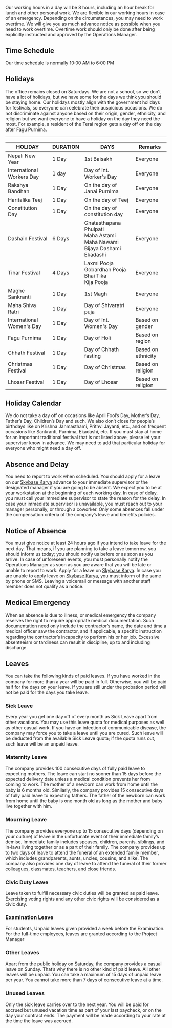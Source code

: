 <style>
.md-typesettable {
  width: 100%;
}
.md-typesettable table:not([class]) {
  display: table
}
</style>

Our working hours in a day will be 8 hours, including an hour break for lunch and other personal work. We are flexible in our working hours in case of an emergency. Depending on the circumstances, you may need to work overtime. We will give you as much advance notice as possible when you need to work overtime. Overtime work should only be done after being explicitly instructed and approved by the Operations Manager.

## Time Schedule
Our time schedule is normally 10:00 AM to 6:00 PM

## Holidays
The office remains closed on Saturdays. We are not a school, so we don’t have a lot of holidays, but we have some for the days we think you should be staying home. Our holidays mostly align with the government holidays for festivals, so everyone can celebrate their auspicious occasions. We do not discriminate against anyone based on their origin, gender, ethnicity, and religion but we want everyone to have a holiday on the day they need the most. For example, a resident of the Terai region gets a day off on the day after Fagu Purnima.

<hr>

HOLIDAY | DURATION | DAYS | Remarks 
--- | --- | --- | ---
Nepali New Year | 1 Day | 1st Baisakh | Everyone
International Workers Day | 1 day | Day of Int. Worker's Day | Everyone
Rakshya Bandhan | 1 Day | On the day of Janai Purnima| Everyone
Haritalika Teej | 1 Day | On the day of Teej | Everyone
Constitution Day | 1 Day | On the day of constitution day | Everyone
Dashain Festival | 6 Days | Ghatasthapana <br> Phulpati <br> Maha Astami <br> Maha Nawami <br> Bijaya Dashami <br> Ekadashi | Everyone
Tihar Festival | 4 Days |Laxmi Pooja <br> Gobardhan Pooja <br> Bhai Tika <br> Kija Pooja| Everyone
Maghe Sankranti | 1 Day | 1st Magh| Everyone
Maha Shiva Ratri | 1 Day | Day of Shivaratri puja| Everyone
International Women's Day | 1 Day | Day of Int. Women's Day| Based on gender
Fagu Purnima | 1 Day | Day of Holi| Based on region
Chhath Festival | 1 Day | Day of Chhath fasting| Based on ethnicity
Christmas Festival | 1 Day | Day of Christmas| Based on religion
Lhosar Festival | 1 Day | Day of Lhosar| Based on religion

## Holiday Calendar
We do not take a day off on occasions like April Fool’s Day, Mother’s Day, Father’s Day, Children’s Day and such. We also don’t close for people’s birthdays like on Krishna Janmasthami, Prithvi Jayanti, etc., and on frequent occasions like Sankranti, Purnima, Ekadashi, etc. If you must stay at home for an important traditional festival that is not listed above, please let your supervisor know in advance. We may need to add that particular holiday for everyone who might need a day off.

## Absence and Delay
You need to report to work when scheduled. You should apply for a leave on our [Skybase Karya](www.karya.skybase.com.np) advance to your immediate supervisor or the designated manager if you are going to be absent. We expect you to be at your workstation at the beginning of each working day. In case of delay, you must call your immediate supervisor to state the reason for the delay. In case your immediate supervisor is unavailable, you must reach out to your manager personally, or through a coworker. Only some absences fall under the compensation criteria of the company’s leave and benefits policies.

## Notice of Absence
You must give notice at least 24 hours ago if you intend to take leave for the next day. That means, if you are planning to take a leave tomorrow, you should inform us today; you should notify us before or as soon as you arrive. In case of unforeseen events, you must personally notify the Operations Manager as soon as you are aware that you will be late or unable to report to work. Apply for a leave on [Skybase Karya](www.karya.skybase.com.np). In case you are unable to apply leave on [Skybase Karya](www.karya.skybase.com.np), you must inform of the same by phone or SMS. Leaving a voicemail or message with another staff member does not qualify as a notice.

## Medical Emergency
When an absence is due to illness, or medical emergency the company reserves the right to require appropriate medical documentation. Such documentation need only include the contractor’s name, the date and time a medical officer saw the contractor, and if applicable, a specific instruction regarding the contractor’s incapacity to perform his or her job. Excessive absenteeism or tardiness can result in discipline, up to and including discharge.

## Leaves
You can take the following kinds of paid leaves. If you have worked in the company for more than a year will be paid in full. Otherwise, you will be paid half for the days on your leave. If you are still under the probation period will not be paid for the days you take leave.

### Sick Leave
Every year you get one day off of every month as Sick Leave apart from other vacations. You may use this leave quota for medical purposes as well as other casual work. If you have an infection of communicable disease, the company may force you to take a leave until you are cured. Such leave will be deducted from the available Sick Leave quota; if the quota runs out, such leave will be an unpaid leave.

### Maternity Leave
The company provides 100 consecutive days of fully paid leave to expecting mothers. The leave can start no sooner than 15 days before the expected delivery date unless a medical condition prevents her from coming to work. The mother of a newborn can work from home until the baby is 6 months old. Similarly, the company provides 15 consecutive days of fully paid leave to expecting fathers. The father of the newborn can work from home until the baby is one month old as long as the mother and baby live together with him.

### Mourning Leave
The company provides everyone up to 15 consecutive days (depending on your culture) of leave in the unfortunate event of their immediate family’s demise. Immediate family includes spouses, children, parents, siblings, and in-laws living together or as a part of their family. The company provides up to two days of leave to attend the funeral of an extended family member, which includes grandparents, aunts, uncles, cousins, and alike. The company also provides one day of leave to attend the funeral of their former colleagues, classmates, teachers, and close friends.

### Civic Duty Leave
Leave taken to fulfill necessary civic duties will be granted as paid leave. Exercising voting rights and any other civic rights will be considered as a civic duty.

### Examination Leave
For students, Unpaid leaves given provided a week before the Examination. For the full-time employees, leaves are granted according to the Project Manager

### Other Leaves
Apart from the public holiday on Saturday, the company provides a casual leave on Sunday. That’s why there is no other kind of paid leave. All other leaves will be unpaid. You can take a maximum of 15 days of unpaid leave per year. You cannot take more than 7 days of consecutive leave at a time.

### Unused Leaves
Only the sick leave carries over to the next year. You will be paid for accrued but unused vacation time as part of your last paycheck, or on the day your contract ends. The payment will be made according to your rate at the time the leave was accrued.
